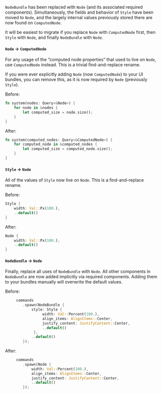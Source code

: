 `NodeBundle` has been replaced with `Node` (and its associated required components).
Simultaneously, the fields and behavior of `Style` have been moved to `Node`, and the largely internal values previously stored there are now found on `ComputedNode`.

It will be easiest to migrate if you replace `Node` with `ComputedNode` first, then `Style` with `Node`, and finally `NodeBundle` with `Node`.

#### `Node` -> `ComputedNode`

For any usage of the “computed node properties” that used to live on `Node`, use `ComputedNode` instead.
This is a trivial find-and-replace rename.

If you were ever explicitly adding `Node` (now `ComputedNode`) to your UI bundles, you can remove this, as it is now required by `Node` (previously `Style`).

Before:

```rust
fn system(nodes: Query<&Node>) {
    for node in &nodes {
        let computed_size = node.size();
    }
}
```

After:

```rust
fn system(computed_nodes: Query<&ComputedNode>) {
    for computed_node in &computed_nodes {
        let computed_size = computed_node.size();
    }
}
```

#### `Style` -> `Node`

All of the values of `Style` now live on `Node`. This is a find-and-replace rename.

Before:

```rust
Style {
    width: Val::Px(100.),
    ..default()
}
```

After:

```rust
Node {
    width: Val::Px(100.),
    ..default()
}
```

#### `NodeBundle` -> `Node`

Finally, replace all uses of `NodeBundle` with `Node`.
All other components in `NodeBundle` are now added implicitly via required components.
Adding them to your bundles manually will overwrite the default values.

Before:

```rust
     commands
        .spawn(NodeBundle {
            style: Style {
                 width: Val::Percent(100.),
                 align_items: AlignItems::Center,
                 justify_content: JustifyContent::Center,
                 ..default()
             },
            ..default()
        });
```

After:

```rust
     commands
        .spawn(Node {
            width: Val::Percent(100.),
            align_items: AlignItems::Center,
            justify_content: JustifyContent::Center,
            ..default()
        });
```
